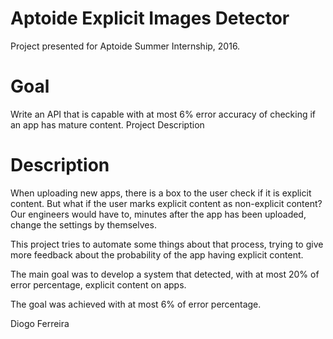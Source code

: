 # Aptoide Explicit Images Detector

Project presented for Aptoide Summer Internship, 2016.

# Goal
Write an API that is capable with at most 6% error accuracy of checking if an app has mature content.
Project Description

# Description
When uploading new apps, there is a box to the user check if it is explicit content. But what if the user marks explicit content as non-explicit content? Our engineers would have to, minutes after the app has been uploaded, change the settings by themselves.

This project tries to automate some things about that process, trying to give more feedback about the probability of the app having explicit content.

The main goal was to develop a system that detected, with at most 20% of error percentage, explicit content on apps.

The goal was achieved with at most 6% of error percentage. 

Diogo Ferreira
